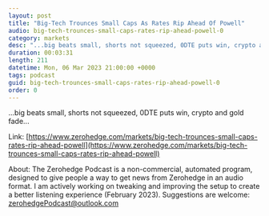 ```yaml
---
layout: post
title: "Big-Tech Trounces Small Caps As Rates Rip Ahead Of Powell"
audio: big-tech-trounces-small-caps-rates-rip-ahead-powell-0
category: markets
desc: "...big beats small, shorts not squeezed, 0DTE puts win, crypto and gold fade..."
duration: 00:03:31
length: 211
datetime: Mon, 06 Mar 2023 21:00:00 +0000
tags: podcast
guid: big-tech-trounces-small-caps-rates-rip-ahead-powell-0
order: 0
---
```

...big beats small, shorts not squeezed, 0DTE puts win, crypto and gold fade...

Link: [https://www.zerohedge.com/markets/big-tech-trounces-small-caps-rates-rip-ahead-powell](https://www.zerohedge.com/markets/big-tech-trounces-small-caps-rates-rip-ahead-powell)

About: The Zerohedge Podcast is a non-commercial, automated program, designed to give people a way to get news from Zerohedge in an audio format.  I am actively working on tweaking and improving the setup to create a better listening experience (February 2023).  Suggestions are welcome: [zerohedgePodcast@outlook.com](mailto:zerohedgePodcast@outlook.com)